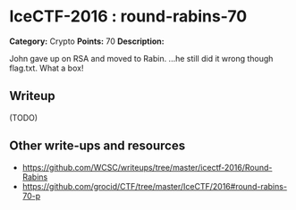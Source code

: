 # IceCTF-2016 : round-rabins-70

**Category:** Crypto
**Points:** 70
**Description:**

John gave up on RSA and moved to Rabin. ...he still did it wrong though flag.txt. What a box!
## Writeup

(TODO)

## Other write-ups and resources

* https://github.com/WCSC/writeups/tree/master/icectf-2016/Round-Rabins
* https://github.com/grocid/CTF/tree/master/IceCTF/2016#round-rabins-70-p
